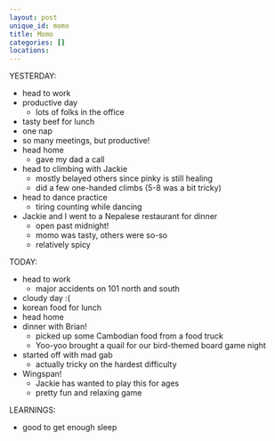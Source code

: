 ```yaml
---
layout: post
unique_id: momo
title: Momo
categories: []
locations: 
---
```


YESTERDAY:
* head to work
* productive day
  * lots of folks in the office
* tasty beef for lunch
* one nap
* so many meetings, but productive!
* head home
  * gave my dad a call
* head to climbing with Jackie
  * mostly belayed others since pinky is still healing
  * did a few one-handed climbs (5-8 was a bit tricky)
* head to dance practice
  * tiring counting while dancing
* Jackie and I went to a Nepalese restaurant for dinner
  * open past midnight!
  * momo was tasty, others were so-so
  * relatively spicy

TODAY:
* head to work
  * major accidents on 101 north and south
* cloudy day :(
* korean food for lunch
* head home
* dinner with Brian!
  * picked up some Cambodian food from a food truck
  * Yoo-yoo brought a quail for our bird-themed board game night
* started off with mad gab
  * actually tricky on the hardest difficulty
* Wingspan!
  * Jackie has wanted to play this for ages
  * pretty fun and relaxing game

LEARNINGS:
* good to get enough sleep
